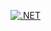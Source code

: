 [![.NET](https://github.com/exoticgenius/HyperModularTest/actions/workflows/dotnet.yml/badge.svg)](https://github.com/exoticgenius/HyperModularTest/actions/workflows/dotnet.yml)
